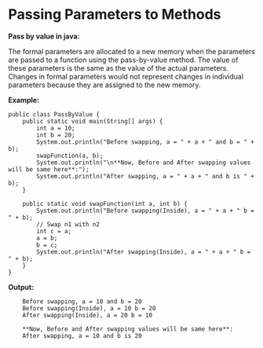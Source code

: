 # **Passing Parameters to Methods**

**Pass by value in java:**

The formal parameters are allocated to a new memory when the parameters are passed to a function using the pass-by-value method. The value of these parameters is the same as the value of the actual parameters. Changes in formal parameters would not represent changes in individual parameters because they are assigned to the new memory.

**Example:**

    public class PassByValue {
        public static void main(String[] args) {
            int a = 10;
            int b = 20;
            System.out.println("Before swapping, a = " + a + " and b = " + b);
            swapFunction(a, b);
            System.out.println("\n**Now, Before and After swapping values will be same here**:");
            System.out.println("After swapping, a = " + a + " and b is " + b);
        }

        public static void swapFunction(int a, int b) {
            System.out.println("Before swapping(Inside), a = " + a + " b = " + b);
            // Swap n1 with n2
            int c = a;
            a = b;
            b = c;
            System.out.println("After swapping(Inside), a = " + a + " b = " + b);
        }
    }

**Output:**
    
        Before swapping, a = 10 and b = 20
        Before swapping(Inside), a = 10 b = 20
        After swapping(Inside), a = 20 b = 10
    
        **Now, Before and After swapping values will be same here**:
        After swapping, a = 10 and b is 20

